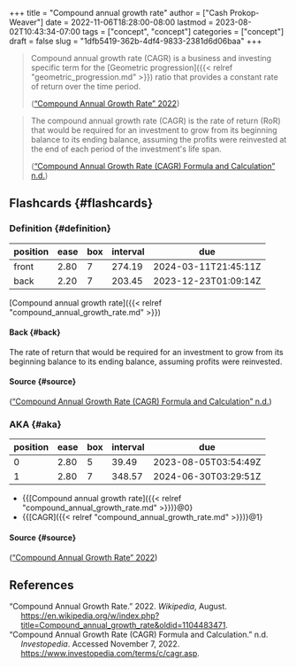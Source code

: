 +++
title = "Compound annual growth rate"
author = ["Cash Prokop-Weaver"]
date = 2022-11-06T18:28:00-08:00
lastmod = 2023-08-02T10:43:34-07:00
tags = ["concept", "concept"]
categories = ["concept"]
draft = false
slug = "1dfb5419-362b-4df4-9833-2381d6d06baa"
+++

> Compound annual growth rate (CAGR) is a business and investing specific term for the [Geometric progression]({{< relref "geometric_progression.md" >}}) ratio that provides a constant rate of return over the time period.
>
> (<a href="#citeproc_bib_item_1">“Compound Annual Growth Rate” 2022</a>)

<!--quoteend-->

> The compound annual growth rate (CAGR) is the rate of return (RoR) that would be required for an investment to grow from its beginning balance to its ending balance, assuming the profits were reinvested at the end of each period of the investment's life span.
>
> (<a href="#citeproc_bib_item_2">“Compound Annual Growth Rate (CAGR) Formula and Calculation” n.d.</a>)


## Flashcards {#flashcards}


### Definition {#definition}

| position | ease | box | interval | due                  |
|----------|------|-----|----------|----------------------|
| front    | 2.80 | 7   | 274.19   | 2024-03-11T21:45:11Z |
| back     | 2.20 | 7   | 203.45   | 2023-12-23T01:09:14Z |

[Compound annual growth rate]({{< relref "compound_annual_growth_rate.md" >}})


#### Back {#back}

The rate of return that would be required for an investment to grow from its beginning balance to its ending balance, assuming profits were reinvested.


#### Source {#source}

(<a href="#citeproc_bib_item_2">“Compound Annual Growth Rate (CAGR) Formula and Calculation” n.d.</a>)


### AKA {#aka}

| position | ease | box | interval | due                  |
|----------|------|-----|----------|----------------------|
| 0        | 2.80 | 5   | 39.49    | 2023-08-05T03:54:49Z |
| 1        | 2.80 | 7   | 348.57   | 2024-06-30T03:29:51Z |

-   {{[Compound annual growth rate]({{< relref "compound_annual_growth_rate.md" >}})}@0}
-   {{[CAGR]({{< relref "compound_annual_growth_rate.md" >}})}@1}


#### Source {#source}

(<a href="#citeproc_bib_item_1">“Compound Annual Growth Rate” 2022</a>)

## References

<style>.csl-entry{text-indent: -1.5em; margin-left: 1.5em;}</style><div class="csl-bib-body">
  <div class="csl-entry"><a id="citeproc_bib_item_1"></a>“Compound Annual Growth Rate.” 2022. <i>Wikipedia</i>, August. <a href="https://en.wikipedia.org/w/index.php?title=Compound_annual_growth_rate&oldid=1104483471">https://en.wikipedia.org/w/index.php?title=Compound_annual_growth_rate&#38;oldid=1104483471</a>.</div>
  <div class="csl-entry"><a id="citeproc_bib_item_2"></a>“Compound Annual Growth Rate (CAGR) Formula and Calculation.” n.d. <i>Investopedia</i>. Accessed November 7, 2022. <a href="https://www.investopedia.com/terms/c/cagr.asp">https://www.investopedia.com/terms/c/cagr.asp</a>.</div>
</div>
